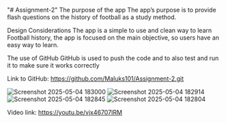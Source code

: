 "# Assignment-2" 
The purpose of the app
The app’s purpose is to provide flash questions on the history of football as a study method.

Design Considerations
The app is a simple to use and clean way to learn Football history, the app is focused on the main objective, so users have an easy way to learn.

The use of GitHub
GitHub is used to push the code and to also test and run it to make sure it works correctly

Link to GitHub: https://github.com/Maluks101/Assignment-2.git

![Screenshot 2025-05-04 183000](https://github.com/user-attachments/assets/5e020280-c85d-40bb-ad39-c958181d760d)
![Screenshot 2025-05-04 182914](https://github.com/user-attachments/assets/89b86521-5607-473b-a8d5-c3d2f92cab02)
![Screenshot 2025-05-04 182845](https://github.com/user-attachments/assets/c34a98d5-47c4-4bb0-9158-f9fbca17a215)
![Screenshot 2025-05-04 182804](https://github.com/user-attachments/assets/28a0d688-c343-4ca9-bdc9-648ebdc39096)

Video link: https://youtu.be/vjx46707IRM





